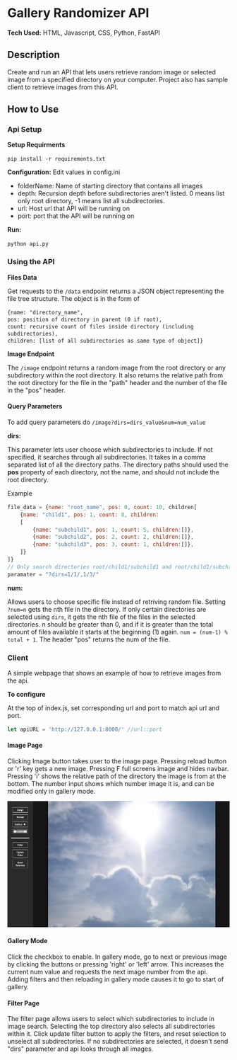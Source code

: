 # Gallery Randomizer API

**Tech Used:** HTML, Javascript, CSS, Python, FastAPI

## Description
Create and run an API that lets users retrieve random image or selected image
from a specified directory on your computer. Project also has sample client to retrieve images from this API.

## How to Use

### Api Setup 

**Setup Requirments**  

```pip install -r requirements.txt```

**Configuration:**
Edit values in config.ini
- folderName: Name of starting directory that contains all images
- depth: Recursion depth before subdirectories aren't listed. 0  means list only root directory, -1 means list all subdirectories.
- url: Host url that API will be running on
- port: port that the API will be running on

**Run:** 

```python api.py```

### Using the API

**Files Data**

Get requests to the  ```/data``` endpoint returns a JSON object representing the file tree structure. The object is in the form of 
```
{name: "directory_name", 
pos: position of directory in parent (0 if root),
count: recursive count of files inside directory (including subdirectories), 
children: [list of all subdirectories as same type of object]}
```

**Image Endpoint**

The ```/image``` endpoint returns a random image from the root directory or any subdirectory within the root directory. It also returns the relative path from the root directory for the file in the "path" header and the number of the file in the "pos" header.

#### **Query Parameters**

To add query parameters do ```/image?dirs=dirs_value&num=num_value```

**dirs:**

This parameter lets user choose which subdirectories to include. If not specified, it searches through all subdirectories. It takes in a comma separated list of all the directory paths. The directory paths should used the **pos** property of each directory, not the name, and should not include the root directory. 

Example
```js
file_data = {name: "root_name", pos: 0, count: 10, children[
    {name: "child1", pos: 1, count: 8, children: 
    [
        {name: "subchild1", pos: 1, count: 5, children:[]},
        {name: "subchild2", pos: 2, count: 2, children:[]},
        {name: "subchild3", pos: 3, count: 1, children:[]},
    ]}
]}
// Only search directories root/child1/subchild1 and root/child1/subchild3
paramater = "?dirs=1/1/,1/3/"
```

**num:**

Allows users to choose specific file instead of retriving random file. Setting ```?num=n``` gets the nth file in the directory. If only certain directories are selected using ```dirs```, it gets the nth file of the files in the selected directories. n should be greater than 0, and if it is greater than the total amount of files available it starts at the beginning (1) again. ```num = (num-1) % total + 1```. The header "pos" returns the num of the file.


### Client

A simple webpage that shows an example of how to retrieve images from the api.

**To configure**

At the top of index.js, set corresponding url and port to match api url and port.
```js
let apiURL = 'http://127.0.0.1:8000/' //url::port
```

#### Image Page
Clicking Image button takes user to the image page. Pressing reload button or 'r' key gets a new image. Pressing F full screens image and hides navbar. Pressing 'i' shows the relative path of the directory the image is from at the bottom. The number input shows which number image it is, and can be modified only in gallery mode.

![Screenshot 1](screenshots/s1.png)

#### Gallery Mode
Click the checkbox to enable. In gallery mode, go to next or previous image by clicking the buttons or pressing 'right' or 'left' arrow. This increases the current num value and requests the next image number from the api. Adding filters and then reloading in gallery mode causes it to go to start of gallery. 

#### Filter Page
The filter page allows users to select which subdirectories to include in image search. Selecting the top directory also selects all subdirectories within it. Click update filter button to apply the filters, and reset selection to unselect all subdirectories. If no subdirectories are selected, it doesn't send "dirs" parameter and api looks through all images. 

